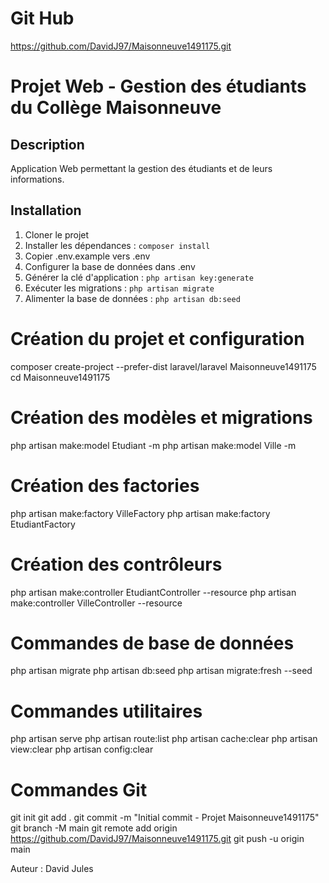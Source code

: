 # Git Hub
https://github.com/DavidJ97/Maisonneuve1491175.git

# Projet Web - Gestion des étudiants du Collège Maisonneuve

## Description
Application Web permettant la gestion des étudiants et de leurs informations.

## Installation
1. Cloner le projet
2. Installer les dépendances : `composer install`
3. Copier .env.example vers .env
4. Configurer la base de données dans .env
5. Générer la clé d'application : `php artisan key:generate`
6. Exécuter les migrations : `php artisan migrate`
7. Alimenter la base de données : `php artisan db:seed`

# Création du projet et configuration
composer create-project --prefer-dist laravel/laravel Maisonneuve1491175
cd Maisonneuve1491175

# Création des modèles et migrations
php artisan make:model Etudiant -m
php artisan make:model Ville -m

# Création des factories
php artisan make:factory VilleFactory
php artisan make:factory EtudiantFactory

# Création des contrôleurs
php artisan make:controller EtudiantController --resource
php artisan make:controller VilleController --resource

# Commandes de base de données
php artisan migrate
php artisan db:seed
php artisan migrate:fresh --seed

# Commandes utilitaires
php artisan serve
php artisan route:list
php artisan cache:clear
php artisan view:clear
php artisan config:clear

# Commandes Git
git init
git add .
git commit -m "Initial commit - Projet Maisonneuve1491175"
git branch -M main
git remote add origin https://github.com/DavidJ97/Maisonneuve1491175.git
git push -u origin main

Auteur : David Jules
